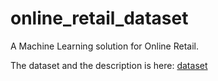 # online_retail_dataset

A Machine Learning solution for Online Retail.

The dataset and the description is here: [dataset](https://archive.ics.uci.edu/ml/datasets/Online+Retail)
